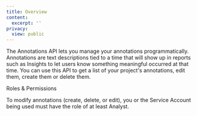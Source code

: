 ```yaml
---
title: Overview
content:
  excerpt: ''
privacy:
  view: public
---
```

The Annotations API lets you manage your annotations programmatically. Annotations are text descriptions tied to a time that will show up in reports such as Insights to let users know something meaningful occurred at that time. You can use this API to get a list of your project's annotations, edit them, create them or delete them.

<Callout icon="📘" theme="info">
  Roles & Permissions

  To modify annotations (create, delete, or edit), you or the Service Account being used must have the role of at least Analyst.
</Callout>
